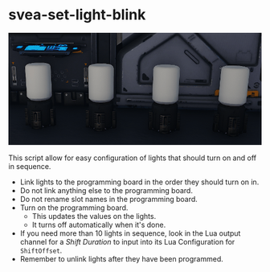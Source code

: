 # svea-set-light-blink

![Blinking lights](https://github.com/SauceChord/svea-set-light-blink/blob/main/media/demo.gif)

This script allow for easy configuration of lights that should turn on and off in sequence.

- Link lights to the programming board in the order they should turn on in. 
- Do not link anything else to the programming board.
- Do not rename slot names in the programming board. 
- Turn on the programming board.
  - This updates the values on the lights.
  - It turns off automatically when it's done.
- If you need more than 10 lights in sequence, look in the Lua output channel for a _Shift Duration_ to input into its Lua Configuration for `ShiftOffset`.
- Remember to unlink lights after they have been programmed.